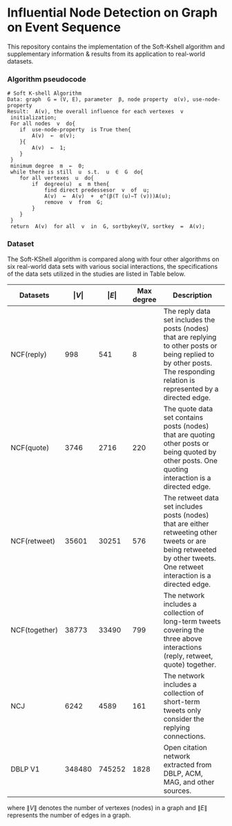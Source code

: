 # Influential Node Detection on Graph on Event Sequence
This repository contains the implementation of the Soft-Kshell algorithm and supplementary information \& results from its application to real-world datasets.

### Algorithm pseudocode
```{r, highlight=TRUE}
# Soft K-shell Algorithm
Data: graph  G = (V, E), parameter  β, node property  α(v), use-node-property
Result:  A(v), the overall influence for each vertexes  v
 initialization;
 For all nodes  v  do{
    if  use-node-property  is True then{
        A(v)  ←  α(v);
    }{
        A(v)  ←  1;
    }
 }
 minimum degree  m  ←  0;
 while there is still  u  s.t.  u  ∈  G  do{
    for all vertexes  u  do{
        if  degree(u)  ≤  m then{
            find direct predessesor  v  of  u;
            A(v)  ←  A(v)  +  e^(β(T (u)−T (v)))A(u);
            remove  v  from  G;
        }
    }
 }
 return  A(v)  for all  v  in  G, sortbykey(V, sortkey  =  A(v);
```

### Dataset
The Soft-KShell algorithm is compared along with four other algorithms on six real-world data sets with various social interactions, the specifications of the data sets utilized in the studies are listed in Table below.

| Datasets      |  $\|V\|$         | $\|E\|$          | Max degree | Description                                    |
|---------------|------------------|------------------|------------|------------------------------------------------|
|NCF(reply)     | 998              | 541              | 8          |The reply data set includes the posts  (nodes) that are replying  to other posts or being replied to by other posts. The responding relation is represented by a directed edge.|
|NCF(quote)     | 3746             | 2716             | 220        |The quote data set contains posts (nodes) that are quoting other posts or being quoted by other posts.  One quoting interaction is a directed edge.|
|NCF(retweet)   | 35601            | 30251            | 576        |The retweet data set includes posts (nodes) that are either  retweeting other tweets or are being retweeted by other tweets. One retweet interaction is a directed edge.|
|NCF(together)  | 38773            | 33490            | 799        |The network includes a collection of long-term tweets covering the three above interactions (reply, retweet, quote) together.|
|NCJ            | 6242             | 4589             | 161        |The network includes a collection of short-term tweets only consider the replying connections.|
|DBLP V1        | 348480           | 745252           | 1828       |Open citation network extracted from DBLP, ACM, MAG, and other sources.|

where $\|V\|$ denotes the number of vertexes (nodes) in a graph and $\|E\|$ represents the number of edges in a graph.
